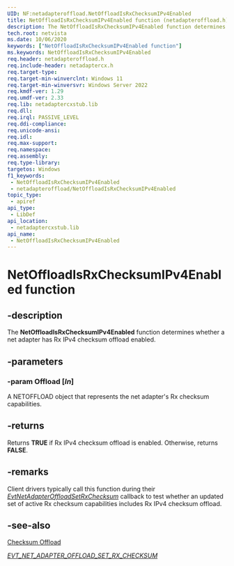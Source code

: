 ```yaml
---
UID: NF:netadapteroffload.NetOffloadIsRxChecksumIPv4Enabled
title: NetOffloadIsRxChecksumIPv4Enabled function (netadapteroffload.h)
description: The NetOffloadIsRxChecksumIPv4Enabled function determines whether a net adapter has Rx IPv4 checksum offload enabled.
tech.root: netvista
ms.date: 10/06/2020
keywords: ["NetOffloadIsRxChecksumIPv4Enabled function"]
ms.keywords: NetOffloadIsRxChecksumIPv4Enabled
req.header: netadapteroffload.h
req.include-header: netadaptercx.h
req.target-type: 
req.target-min-winverclnt: Windows 11
req.target-min-winversvr: Windows Server 2022
req.kmdf-ver: 1.29
req.umdf-ver: 2.33 
req.lib: netadaptercxstub.lib
req.dll: 
req.irql: PASSIVE_LEVEL
req.ddi-compliance: 
req.unicode-ansi: 
req.idl: 
req.max-support: 
req.namespace: 
req.assembly: 
req.type-library: 
targetos: Windows
f1_keywords:
 - NetOffloadIsRxChecksumIPv4Enabled
 - netadapteroffload/NetOffloadIsRxChecksumIPv4Enabled
topic_type:
 - apiref
api_type:
 - LibDef
api_location:
 - netadaptercxstub.lib
api_name:
 - NetOffloadIsRxChecksumIPv4Enabled
---
```


# NetOffloadIsRxChecksumIPv4Enabled function


## -description

The **NetOffloadIsRxChecksumIPv4Enabled** function determines whether a net adapter has Rx IPv4 checksum offload enabled.

## -parameters

### -param Offload [_In_]

A NETOFFLOAD object that represents the net adapter's Rx checksum capabilities.

## -returns

Returns **TRUE** if Rx IPv4 checksum offload is enabled. Otherwise, returns **FALSE**.

## -remarks

Client drivers typically call this function during their [*EvtNetAdapterOffloadSetRxChecksum*](../netadapteroffload/nc-netadapteroffload-evt_net_adapter_offload_set_rx_checksum.md) callback to test whether an updated set of active Rx checksum capabilities includes Rx IPv4 checksum offload.

## -see-also

[Checksum Offload](/windows-hardware/drivers/netcx/checksum-offload)

[*EVT_NET_ADAPTER_OFFLOAD_SET_RX_CHECKSUM*](../netadapteroffload/nc-netadapteroffload-evt_net_adapter_offload_set_rx_checksum.md)

